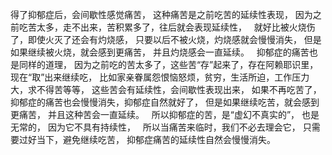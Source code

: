 得了抑郁症后，会间歇性感觉痛苦，
这种痛苦是之前吃苦的延续性表现，
因为之前吃苦太多，走不出来，苦积累多了，往后就会表现延续性，
&nbsp;
就好比被火烧伤了，即使火灭了还会有灼烧感，
只要以后不被火烧，灼烧感就会慢慢消失，
但是如果继续被火烧，就会感到更痛苦，
并且灼烧感会一直延续。
&nbsp;
抑郁症的痛苦也是同样的道理，
因为之前吃的苦太多了，这些苦“存”起来了，存在阿赖耶识里，现在“取”出来继续吃，
比如家亲眷属怨恨恼怒烦，贫穷，生活所迫，工作压力大，求不得苦等等，
这些苦会有延续性，会间歇性表现出来，
如果不再吃苦了，抑郁症的痛苦也会慢慢消失，抑郁症自然就好了，
但是如果继续吃苦，就会感到更痛苦，
并且这种苦会一直延续。
&nbsp;
所以抑郁症的苦，是“虚幻不真实的”，
也是无常的，
因为它不具有持续性，
&nbsp;
所以当痛苦来临时，我们不必去理会它，
只需要过好当下，避免继续吃苦，
抑郁症痛苦的延续性自然会慢慢消失。